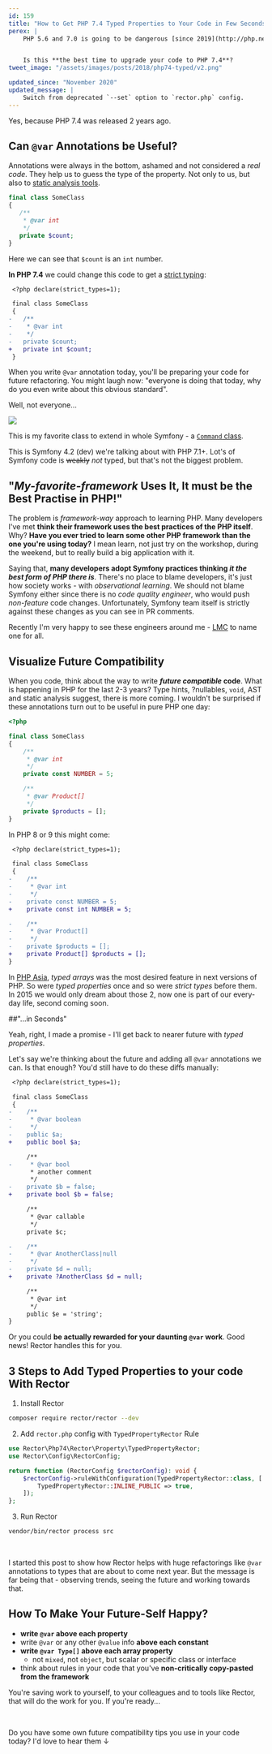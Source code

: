 ```yaml
---
id: 159
title: "How to Get PHP 7.4 Typed Properties to Your Code in Few Seconds"
perex: |
    PHP 5.6 and 7.0 is going to be dangerous [since 2019](http://php.net/supported-versions.php), PHP 7.1 is new baseline and PHP 7.3 is just about to be released in the end of 2018.


    Is this **the best time to upgrade your code to PHP 7.4**?
tweet_image: "/assets/images/posts/2018/php74-typed/v2.png"

updated_since: "November 2020"
updated_message: |
    Switch from deprecated `--set` option to `rector.php` config.
---
```


Yes, because PHP 7.4 was released 2 years ago.

## Can `@var` Annotations be Useful?

Annotations were always in the bottom, ashamed and not considered a *real code*. They help us to guess the type of the property. Not only to us, but also to [static analysis tools](/blog/2018/10/22/brief-history-of-tools-watching-and-changing-your-php-code/#2-static-analysis-tools).

```php
final class SomeClass
{
   /**
    * @var int
    */
   private $count;
}
```

Here we can see that `$count` is an `int` number.

**In PHP 7.4** we could change this code to get a [strict typing](https://wiki.php.net/rfc/typed_properties_v2):

```diff
 <?php declare(strict_types=1);

 final class SomeClass
 {
-   /**
-    * @var int
-    */
-   private $count;
+   private int $count;
 }
```

When you write `@var` annotation today, you'll be preparing your code for future refactoring. You might laugh now: "everyone is doing that today, why do you even write about this obvious standard".

Well, not everyone...

<div class="text-center">
    <img src="/assets/images/posts/2018/php74-typed/symfony-lacking.png" class="img-thumbnail">
    <p>This is my favorite class to extend in whole Symfony - a <a href="https://github.com/symfony/symfony/blob/dbf053bc854f6768ddcd8ed39f7cbb2c21e500e6/src/Symfony/Component/Console/Command/Command.php#L37-L51"><code>Command</code> class</a>.
</div>

This is Symfony 4.2 (dev) we're talking about with PHP 7.1+. Lot's of Symfony code is ~~weakly~~ *not* typed, but that's not the biggest problem.

## "*My-favorite-framework* Uses It, It must be the Best Practise in PHP!"

The problem is *framework-way* approach to learning PHP. Many developers I've met **think their framework uses the best practices of the PHP itself**. Why? **Have you ever tried to learn some other PHP framework than the one you're using today?** I mean learn, not just try on the workshop, during the weekend, but to really build a big application with it.

Saying that, **many developers adopt Symfony practices thinking *it the best form of PHP there is***. There's no place to blame developers, it's just how society works - with *observational learning*. We should not blame Symfony either since there is no *code quality engineer*, who would push *non-feature* code changes. Unfortunately, Symfony team itself is strictly against these changes as you can see in PR comments.

Recently I'm very happy to see these engineers around me - [LMC](https://www.lmc.eu) to name one for all.

## Visualize Future Compatibility

When you code, think about the way to write ***future compatible* code**. What is happening in PHP for the last 2-3 years? Type hints, ?nullables, `void`, AST and static analysis suggest, there is more coming. I wouldn't be surprised if these annotations turn out to be useful in pure PHP one day:

```php
<?php

final class SomeClass
{
    /**
     * @var int
     */
    private const NUMBER = 5;

    /**
     * @var Product[]
     */
    private $products = [];
}
```

In PHP 8 or 9 this might come:

```diff
 <?php declare(strict_types=1);

 final class SomeClass
 {
-    /**
-     * @var int
-     */
-    private const NUMBER = 5;
+    private const int NUMBER = 5;

-    /**
-     * @var Product[]
-     */
-    private $products = [];
+    private Product[] $products = [];
}
```

In [PHP Asia](/blog/2018/10/18/how-i-almost-missed-my-talk-in-php-asia-conference/), *typed arrays* was the most desired feature in next versions of PHP. So were *typed properties* once and so were *strict types* before them. In 2015 we would only dream about those 2, now one is part of our every-day life, second coming soon.

##"...in Seconds"

Yeah, right, I made a promise - I'll get back to nearer future with *typed properties*.

Let's say we're thinking about the future and adding all `@var` annotations we can. Is that enough? You'd still have to do these diffs manually:

```diff
 <?php declare(strict_types=1);

 final class SomeClass
 {
-    /**
-     * @var boolean
-     */
-    public $a;
+    public bool $a;

     /**
-     * @var bool
      * another comment
      */
-    private $b = false;
+    private bool $b = false;

     /**
      * @var callable
      */
     private $c;

-    /**
-     * @var AnotherClass|null
-     */
-    private $d = null;
+    private ?AnotherClass $d = null;

     /**
      * @var int
      */
     public $e = 'string';
}
```

Or you could **be actually rewarded for your daunting `@var` work**. Good news! Rector handles this for you.

## 3 Steps to Add Typed Properties to your code With Rector

1. Install Rector

```bash
composer require rector/rector --dev
```

2. Add `rector.php` config with `TypedPropertyRector` Rule

```php
use Rector\Php74\Rector\Property\TypedPropertyRector;
use Rector\Config\RectorConfig;

return function (RectorConfig $rectorConfig): void {
    $rectorConfig->ruleWithConfiguration(TypedPropertyRector::class, [
        TypedPropertyRector::INLINE_PUBLIC => true,
    ]);
};
```

3. Run Rector

```bash
vendor/bin/rector process src
````

<br>

I started this post to show how Rector helps with huge refactorings like `@var` annotations to types that are about to come next year. But the message is far being that - observing trends, seeing the future and working towards that.

## How To Make Your Future-Self Happy?

- **write `@var` above each property**
- write `@var` or any other `@value` info **above each constant**
- **write `@var Type[]` above each array property**
    - not `mixed`, not `object`, but scalar or specific class or interface
- think about rules in your code that you've **non-critically copy-pasted from the framework**

You're saving work to yourself, to your colleagues and to tools like Rector, that will do the work for you. If you're ready...

<br>

Do you have some own future compatibility tips you use in your code today? I'd love to hear them ↓
